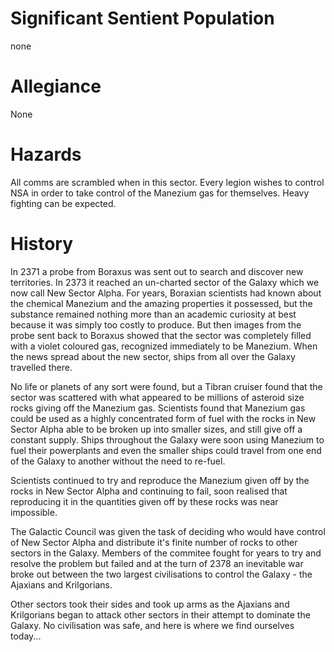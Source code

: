 # Significant Sentient Population

none

# Allegiance

None

# Hazards

All comms are scrambled when in this sector. Every legion wishes to control NSA in order to take control of the Manezium gas for themselves. Heavy fighting can be expected.

# History

In 2371 a probe from Boraxus was sent out to search and discover new territories. In 2373 it reached an un-charted sector of the Galaxy which we now call New Sector Alpha. For years, Boraxian scientists had known about the chemical Manezium and the amazing properties it possessed, but the substance remained nothing more than an academic curiosity at best because it was simply too costly to produce. But then images from the probe sent back to Boraxus showed that the sector was completely filled with a violet coloured gas, recognized immediately to be Manezium. When the news spread about the new sector, ships from all over the Galaxy travelled there.

No life or planets of any sort were found, but a Tibran cruiser found that the sector was scattered with what appeared to be millions of asteroid size rocks giving off the Manezium gas. Scientists found that Manezium gas could be used as a highly concentrated form of fuel with the rocks in New Sector Alpha able to be broken up into smaller sizes, and still give off a constant supply. Ships throughout the Galaxy were soon using Manezium to fuel their powerplants and even the smaller ships could travel from one end of the Galaxy to another without the need to re-fuel.

Scientists continued to try and reproduce the Manezium given off by the rocks in New Sector Alpha and continuing to fail, soon realised that reproducing it in the quantities given off by these rocks was near impossible.

The Galactic Council was given the task of deciding who would have control of New Sector Alpha and distribute it's finite number of rocks to other sectors in the Galaxy. Members of the commitee fought for years to try and resolve the problem but failed and at the turn of 2378 an inevitable war broke out between the two largest civilisations to control the Galaxy - the Ajaxians and Krilgorians.

Other sectors took their sides and took up arms as the Ajaxians and Krilgorians began to attack other sectors in their attempt to dominate the Galaxy. No civilisation was safe, and here is where we find ourselves today...